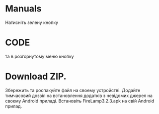 # Manuals
Натисніть зелену кнопку 
# CODE  
та в розгорнутому меню кнопку 
# Download ZIP.
Збережить та роспакуйте файл на своему устройстві.
Додайте тимчасовий дозвіл на встановлення додатків з невідомих джерел на своєму Android приладі.
Встановіть FireLamp3.2.3.apk на свій Android прилад.
